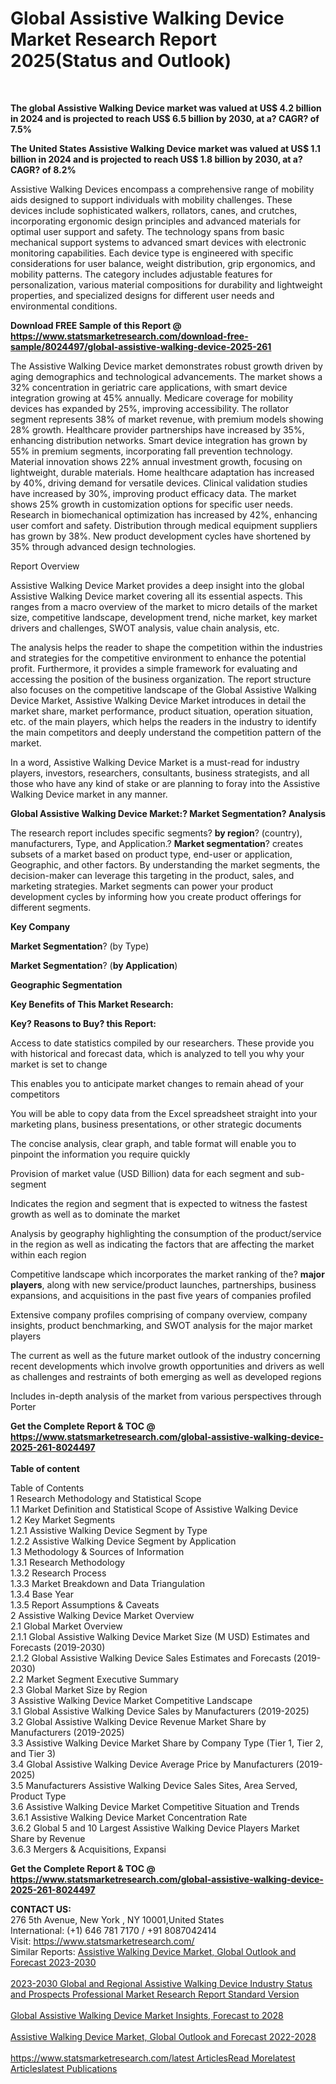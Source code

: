 <h1>Global Assistive Walking Device Market Research Report 2025(Status and Outlook)</h1><br/><p><strong>The global Assistive Walking Device market was valued at US$ 4.2 billion in 2024 and is projected to reach US$ 6.5 billion by 2030, at a? <strong>CAGR</strong>? of 7.5%</strong></p><p><strong>The United States Assistive Walking Device market was valued at US$ 1.1 billion in 2024 and is projected to reach US$ 1.8 billion by 2030, at a? <strong>CAGR</strong>? of 8.2%</strong></p><p>Assistive Walking Devices encompass a comprehensive range of mobility aids designed to support individuals with mobility challenges. These devices include sophisticated walkers, rollators, canes, and crutches, incorporating ergonomic design principles and advanced materials for optimal user support and safety. The technology spans from basic mechanical support systems to advanced smart devices with electronic monitoring capabilities. Each device type is engineered with specific considerations for user balance, weight distribution, grip ergonomics, and mobility patterns. The category includes adjustable features for personalization, various material compositions for durability and lightweight properties, and specialized designs for different user needs and environmental conditions.</p><p><strong>Download FREE Sample of this Report @ <a href="https://www.statsmarketresearch.com/download-free-sample/8024497/global-assistive-walking-device-2025-261">https://www.statsmarketresearch.com/download-free-sample/8024497/global-assistive-walking-device-2025-261</a></strong></p><p>The Assistive Walking Device market demonstrates robust growth driven by aging demographics and technological advancements. The market shows a 32% concentration in geriatric care applications, with smart device integration growing at 45% annually. Medicare coverage for mobility devices has expanded by 25%, improving accessibility. The rollator segment represents 38% of market revenue, with premium models showing 28% growth. Healthcare provider partnerships have increased by 35%, enhancing distribution networks. Smart device integration has grown by 55% in premium segments, incorporating fall prevention technology. Material innovation shows 22% annual investment growth, focusing on lightweight, durable materials. Home healthcare adaptation has increased by 40%, driving demand for versatile devices. Clinical validation studies have increased by 30%, improving product efficacy data. The market shows 25% growth in customization options for specific user needs. Research in biomechanical optimization has increased by 42%, enhancing user comfort and safety. Distribution through medical equipment suppliers has grown by 38%. New product development cycles have shortened by 35% through advanced design technologies.</p><p>Report Overview</p><p>Assistive Walking Device Market provides a deep insight into the global Assistive Walking Device market covering all its essential aspects. This ranges from a macro overview of the market to micro details of the market size, competitive landscape, development trend, niche market, key market drivers and challenges, SWOT analysis, value chain analysis, etc.</p><p>The analysis helps the reader to shape the competition within the industries and strategies for the competitive environment to enhance the potential profit. Furthermore, it provides a simple framework for evaluating and accessing the position of the business organization. The report structure also focuses on the competitive landscape of the Global Assistive Walking Device Market, Assistive Walking Device Market introduces in detail the market share, market performance, product situation, operation situation, etc. of the main players, which helps the readers in the industry to identify the main competitors and deeply understand the competition pattern of the market.</p><p>In a word, Assistive Walking Device Market is a must-read for industry players, investors, researchers, consultants, business strategists, and all those who have any kind of stake or are planning to foray into the Assistive Walking Device market in any manner.</p><p><strong>Global Assistive Walking Device Market:? Market Segmentation? Analysis</strong></p><p>The research report includes specific segments? <strong>by region</strong>? (country), manufacturers, Type, and Application.? <strong>Market segmentation</strong>? creates subsets of a market based on product type, end-user or application, Geographic, and other factors. By understanding the market segments, the decision-maker can leverage this targeting in the product, sales, and marketing strategies. Market segments can power your product development cycles by informing how you create product offerings for different segments.</p><p><strong>Key Company</strong></p><p><strong>Market Segmentation</strong>? (by Type)</p><p><strong>Market Segmentation</strong>? (<strong><strong>by Application</strong></strong>)</p><p><strong>Geographic Segmentation</strong></p><p><strong>Key Benefits of This Market Research:</strong></p><p><strong>Key? <strong>Reasons to Buy</strong>? this Report:</strong></p><p>Access to date statistics compiled by our researchers. These provide you with historical and forecast data, which is analyzed to tell you why your market is set to change</p><p>This enables you to anticipate market changes to remain ahead of your competitors</p><p>You will be able to copy data from the Excel spreadsheet straight into your marketing plans, business presentations, or other strategic documents</p><p>The concise analysis, clear graph, and table format will enable you to pinpoint the information you require quickly</p><p>Provision of market value (USD Billion) data for each segment and sub-segment</p><p>Indicates the region and segment that is expected to witness the fastest growth as well as to dominate the market</p><p>Analysis by geography highlighting the consumption of the product/service in the region as well as indicating the factors that are affecting the market within each region</p><p>Competitive landscape which incorporates the market ranking of the? <strong><strong>major players</strong></strong>, along with new service/product launches, partnerships, business expansions, and acquisitions in the past five years of companies profiled</p><p>Extensive company profiles comprising of company overview, company insights, product benchmarking, and SWOT analysis for the major market players</p><p>The current as well as the future market outlook of the industry concerning recent developments which involve growth opportunities and drivers as well as challenges and restraints of both emerging as well as developed regions</p><p>Includes in-depth analysis of the market from various perspectives through Porter</p><div><b>Get the Complete Report & TOC @ <a href="https://www.statsmarketresearch.com/global-assistive-walking-device-2025-261-8024497">https://www.statsmarketresearch.com/global-assistive-walking-device-2025-261-8024497</a></b></div><br><b>Table of content</b><p>Table of Contents<br /> 1 Research Methodology and Statistical Scope<br /> 1.1 Market Definition and Statistical Scope of Assistive Walking Device<br /> 1.2 Key Market Segments<br /> 1.2.1 Assistive Walking Device Segment by Type<br /> 1.2.2 Assistive Walking Device Segment by Application<br /> 1.3 Methodology & Sources of Information<br /> 1.3.1 Research Methodology<br /> 1.3.2 Research Process<br /> 1.3.3 Market Breakdown and Data Triangulation<br /> 1.3.4 Base Year<br /> 1.3.5 Report Assumptions & Caveats<br /> 2 Assistive Walking Device Market Overview<br /> 2.1 Global Market Overview<br /> 2.1.1 Global Assistive Walking Device Market Size (M USD) Estimates and Forecasts (2019-2030)<br /> 2.1.2 Global Assistive Walking Device Sales Estimates and Forecasts (2019-2030)<br /> 2.2 Market Segment Executive Summary<br /> 2.3 Global Market Size by Region<br /> 3 Assistive Walking Device Market Competitive Landscape<br /> 3.1 Global Assistive Walking Device Sales by Manufacturers (2019-2025)<br /> 3.2 Global Assistive Walking Device Revenue Market Share by Manufacturers (2019-2025)<br /> 3.3 Assistive Walking Device Market Share by Company Type (Tier 1, Tier 2, and Tier 3)<br /> 3.4 Global Assistive Walking Device Average Price by Manufacturers (2019-2025)<br /> 3.5 Manufacturers Assistive Walking Device Sales Sites, Area Served, Product Type<br /> 3.6 Assistive Walking Device Market Competitive Situation and Trends<br /> 3.6.1 Assistive Walking Device Market Concentration Rate<br /> 3.6.2 Global 5 and 10 Largest Assistive Walking Device Players Market Share by Revenue<br /> 3.6.3 Mergers & Acquisitions, Expansi<br><div><b>Get the Complete Report & TOC @ <a href="https://www.statsmarketresearch.com/global-assistive-walking-device-2025-261-8024497">https://www.statsmarketresearch.com/global-assistive-walking-device-2025-261-8024497</a></b></div></p> <b>CONTACT US:</b><br>276 5th Avenue, New York , NY 10001,United States<br>International: (+1) 646 781 7170 / +91 8087042414<br>Visit: <a href="https://www.statsmarketresearch.com/">https://www.statsmarketresearch.com/</a><br>Similar Reports: <a href="https://www.statsmarketresearch.com/global-assistive-walking-device-2025-261-8024497">Assistive Walking Device Market, Global Outlook and Forecast 2023-2030</a><br/><br/><a href="https://www.statsmarketresearch.com/global-assistive-walking-device-2025-261-8024497">2023-2030 Global and Regional Assistive Walking Device Industry Status and Prospects Professional Market Research Report Standard Version</a><br/><br/><a href="https://www.statsmarketresearch.com/global-assistive-walking-device-2025-261-8024497">Global Assistive Walking Device Market Insights, Forecast to 2028</a><br/><br/><a href="https://www.statsmarketresearch.com/global-assistive-walking-device-2025-261-8024497">Assistive Walking Device Market, Global Outlook and Forecast 2022-2028</a><br/><br/><a href="https://gyeongbokgung.com">https://www.statsmarketresearch.com/</a><a href="https://hallyeomaritime.com">latest Articles</a><a href="https://jingwansa.com">Read More</a><a href=https://nguoiviet.jp/">latest Articles</a><a href="https://www.intelmarketresearch.com/">latest Publications</a>